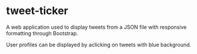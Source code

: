 # tweet-ticker
A web application used to display tweets from a JSON file with responsive formatting through Bootstrap.

User profiles can be displayed by aclicking on tweets with blue background.
